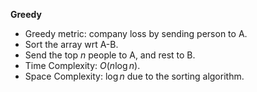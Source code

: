 **Greedy**
- Greedy metric: company loss by sending person to A. 
- Sort the array wrt A-B. 
- Send the top $n$ people to A, and rest to B. 
- Time Complexity: $O(n\log n)$. 
- Space Complexity: $\log n$ due to the sorting algorithm. 